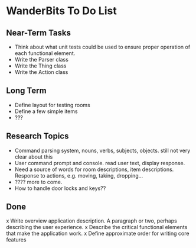 
WanderBits To Do List
=====================

Near-Term Tasks
---------------
- Think about what unit tests could be used to ensure proper operation of each functional element.
- Write the Parser class
- Write the Thing class
- Write the Action class

Long Term
---------
- Define layout for testing rooms
- Define a few simple items
- ???

Research Topics
---------------
- Command parsing system, nouns, verbs, subjects, objects.  still not very clear about this
- User command prompt and console.  read user text, display response.
- Need a source of words for room descriptions, item descriptions.  Response to actions, e.g. moving, taking, dropping...
- ???? more to come.
- How to handle door locks and keys??

Done
----
x Write overview application description.  A paragraph or two, perhaps describing the user experience.
x Describe the critical functional elements that make the application work.
x Define approximate order for writing core features
